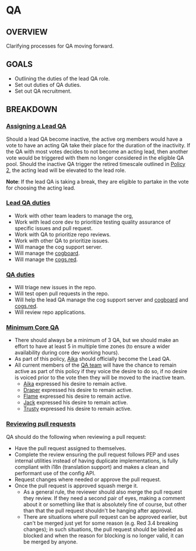 # QA
## OVERVIEW
Clarifying processes for QA moving forward.
## GOALS
- Outlining the duties of the lead QA role.
- Set out duties of QA duties.
- Set out QA recruitment.
## BREAKDOWN
### <ins>Assigning a Lead QA</ins>
Should a lead QA become inactive, the active org members would have a vote to have an acting QA take their place for the duration of the inactivity. If the QA with most votes decides to not become an acting lead, then another vote would be triggered with them no longer considered in the eligible QA pool.
Should the inactive QA trigger the retired timescale outlined in [Policy 2](0002.md), the acting lead will be elevated to the lead role.

**Note**: If the lead QA is taking a break, they are eligible to partake in the vote for choosing the acting lead.

### <ins>Lead QA duties</ins>
- Work with other team leaders to manage the org,
- Work with lead core dev to prioritize testing quality assurance of specific issues and pull request.
- Work with QA to prioritize repo reviews.
- Work with other QA to prioritize issues.
- Will manage the cog support server.
- Will manage the [cogboard](https://cogboard.red/).
- Will manage the [cogs.red](http://cogs.red/).

### <ins>QA duties</ins>
- Will triage new issues in the repo.
- Will test open pull requests in the repo.
- Will help the lead QA manage the cog support server and [cogboard](https://cogboard.red/) and [cogs.red](http://cogs.red/).
- Will review repo applications.

### <ins>Minimum Core QA</ins>
- There should always be a minimum of 3 QA, but we should make an effort to have at least 5 in multiple time zones (to ensure a wider availability during core dev working hours).
- As part of this policy, [Aika](https://github.com/aikaterna) should officially become the Lead QA.
- All current members of the [QA team](https://github.com/orgs/Cog-Creators/teams/quality-assurance) will have the chance to remain active as part of this policy if they voice the desire to do so, if no desire is voiced prior to the vote then they will be moved to the inactive team.
  - [Aika](https://github.com/aikaterna) expressed his desire to remain active.
  - [Draper](https://github.com/Drapersniper) expressed his desire to remain active.
  - [Flame](https://github.com/Flame442) expressed his desire to remain active.
  - [Jack](https://github.com/jack1142) expressed his desire to remain active.
  - [Trusty](https://github.com/TrustyJAID) expressed his desire to remain active.

### <ins>Reviewing pull requests</ins>
QA should do the following when reviewing a pull request:
- Have the pull request assigned to themselves.
- Complete the review ensuring the pull request follows PEP and uses internal utilities instead of having duplicate implementations, is fully compliant with i18n (translation support) and makes a clean and performant use of the config API.
- Request changes where needed or approve the pull request.
- Once the pull request is approved squash merge it.
  - As a general rule, the reviewer should also merge the pull request they review. If they need a second pair of eyes, making a comment about it or something like that is absolutely fine of course, but other than that the pull request shouldn't be hanging after approval.
  - There are situations where pull request can be approved earlier, but can't be merged just yet for some reason (e.g. Red 3.4 breaking changes); in such situations, the pull request should be labeled as blocked and when the reason for blocking is no longer valid, it can be merged by anyone.
